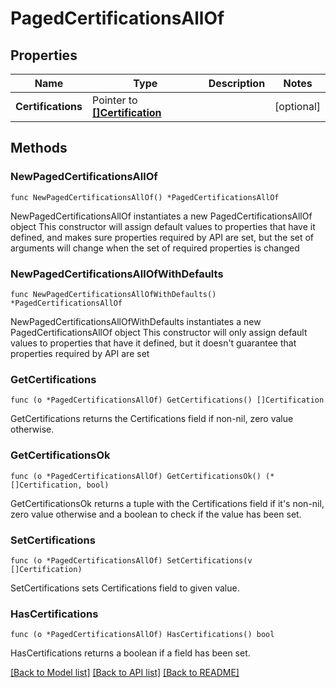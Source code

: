 # PagedCertificationsAllOf

## Properties

Name | Type | Description | Notes
------------ | ------------- | ------------- | -------------
**Certifications** | Pointer to [**[]Certification**](Certification.md) |  | [optional] 

## Methods

### NewPagedCertificationsAllOf

`func NewPagedCertificationsAllOf() *PagedCertificationsAllOf`

NewPagedCertificationsAllOf instantiates a new PagedCertificationsAllOf object
This constructor will assign default values to properties that have it defined,
and makes sure properties required by API are set, but the set of arguments
will change when the set of required properties is changed

### NewPagedCertificationsAllOfWithDefaults

`func NewPagedCertificationsAllOfWithDefaults() *PagedCertificationsAllOf`

NewPagedCertificationsAllOfWithDefaults instantiates a new PagedCertificationsAllOf object
This constructor will only assign default values to properties that have it defined,
but it doesn't guarantee that properties required by API are set

### GetCertifications

`func (o *PagedCertificationsAllOf) GetCertifications() []Certification`

GetCertifications returns the Certifications field if non-nil, zero value otherwise.

### GetCertificationsOk

`func (o *PagedCertificationsAllOf) GetCertificationsOk() (*[]Certification, bool)`

GetCertificationsOk returns a tuple with the Certifications field if it's non-nil, zero value otherwise
and a boolean to check if the value has been set.

### SetCertifications

`func (o *PagedCertificationsAllOf) SetCertifications(v []Certification)`

SetCertifications sets Certifications field to given value.

### HasCertifications

`func (o *PagedCertificationsAllOf) HasCertifications() bool`

HasCertifications returns a boolean if a field has been set.


[[Back to Model list]](../README.md#documentation-for-models) [[Back to API list]](../README.md#documentation-for-api-endpoints) [[Back to README]](../README.md)


